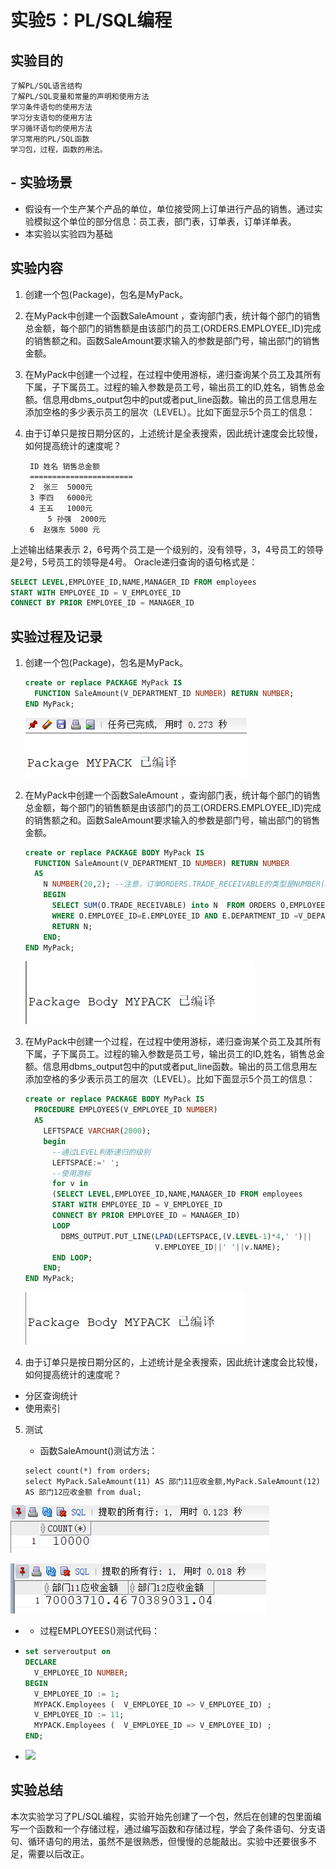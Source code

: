 # 实验5：PL/SQL编程

## 实验目的

```
了解PL/SQL语言结构
了解PL/SQL变量和常量的声明和使用方法
学习条件语句的使用方法
学习分支语句的使用方法
学习循环语句的使用方法
学习常用的PL/SQL函数
学习包，过程，函数的用法。
```

## - 实验场景

- 假设有一个生产某个产品的单位，单位接受网上订单进行产品的销售。通过实验模拟这个单位的部分信息：员工表，部门表，订单表，订单详单表。
- 本实验以实验四为基础

## 实验内容

1. 创建一个包(Package)，包名是MyPack。

2. 在MyPack中创建一个函数SaleAmount ，查询部门表，统计每个部门的销售总金额，每个部门的销售额是由该部门的员工(ORDERS.EMPLOYEE_ID)完成的销售额之和。函数SaleAmount要求输入的参数是部门号，输出部门的销售金额。

3. 在MyPack中创建一个过程，在过程中使用游标，递归查询某个员工及其所有下属，子下属员工。过程的输入参数是员工号，输出员工的ID,姓名，销售总金额。信息用dbms_output包中的put或者put_line函数。输出的员工信息用左添加空格的多少表示员工的层次（LEVEL）。比如下面显示5个员工的信息：

4. 由于订单只是按日期分区的，上述统计是全表搜索，因此统计速度会比较慢，如何提高统计的速度呢？

   ```
    ID 姓名 销售总金额
    =======================
    2  张三  5000元
    3 李四   6000元
    4 王五   1000元
        5 孙强  2000元
    6  赵强东 5000 元
   ```

上述输出结果表示 2，6号两个员工是一个级别的，没有领导，3，4号员工的领导是2号，5号员工的领导是4号。 Oracle递归查询的语句格式是：

```sql
SELECT LEVEL,EMPLOYEE_ID,NAME,MANAGER_ID FROM employees 
START WITH EMPLOYEE_ID = V_EMPLOYEE_ID 
CONNECT BY PRIOR EMPLOYEE_ID = MANAGER_ID
```

## 实验过程及记录

1. 创建一个包(Package)，包名是MyPack。

   ```sql
   create or replace PACKAGE MyPack IS
     FUNCTION SaleAmount(V_DEPARTMENT_ID NUMBER) RETURN NUMBER;
   END MyPack;
   ```

   ![](./pic/1.png)

2. 在MyPack中创建一个函数SaleAmount ，查询部门表，统计每个部门的销售总金额，每个部门的销售额是由该部门的员工(ORDERS.EMPLOYEE_ID)完成的销售额之和。函数SaleAmount要求输入的参数是部门号，输出部门的销售金额。

   ```sql
   create or replace PACKAGE BODY MyPack IS
     FUNCTION SaleAmount(V_DEPARTMENT_ID NUMBER) RETURN NUMBER
     AS
       N NUMBER(20,2); --注意，订单ORDERS.TRADE_RECEIVABLE的类型是NUMBER(8,2),汇总之后，数据要大得多。
       BEGIN
         SELECT SUM(O.TRADE_RECEIVABLE) into N  FROM ORDERS O,EMPLOYEES E
         WHERE O.EMPLOYEE_ID=E.EMPLOYEE_ID AND E.DEPARTMENT_ID =V_DEPARTMENT_ID;
         RETURN N;
       END;
   END MyPack;
   ```

   ![](./pic/2.png)

3. 在MyPack中创建一个过程，在过程中使用游标，递归查询某个员工及其所有下属，子下属员工。过程的输入参数是员工号，输出员工的ID,姓名，销售总金额。信息用dbms_output包中的put或者put_line函数。输出的员工信息用左添加空格的多少表示员工的层次（LEVEL）。比如下面显示5个员工的信息：

   ```sql
   create or replace PACKAGE BODY MyPack IS
     PROCEDURE EMPLOYEES(V_EMPLOYEE_ID NUMBER)
     AS
       LEFTSPACE VARCHAR(2000);
       begin
         --通过LEVEL判断递归的级别
         LEFTSPACE:=' ';
         --使用游标
         for v in
         (SELECT LEVEL,EMPLOYEE_ID,NAME,MANAGER_ID FROM employees
         START WITH EMPLOYEE_ID = V_EMPLOYEE_ID
         CONNECT BY PRIOR EMPLOYEE_ID = MANAGER_ID)
         LOOP
           DBMS_OUTPUT.PUT_LINE(LPAD(LEFTSPACE,(V.LEVEL-1)*4,' ')||
                                V.EMPLOYEE_ID||' '||v.NAME);
         END LOOP;
       END;
   END MyPack;
   ```

   ![](./pic/3.png)


4. 由于订单只是按日期分区的，上述统计是全表搜索，因此统计速度会比较慢，如何提高统计的速度呢？

* 分区查询统计
* 使用索引

5. 测试

   * 函数SaleAmount()测试方法：
   ```
   select count(*) from orders;
   select MyPack.SaleAmount(11) AS 部门11应收金额,MyPack.SaleAmount(12) AS 部门12应收金额 from dual;
   ```

![](./pic/4.png)

![](./pic/5.png)



* * 过程EMPLOYEES()测试代码：

* ```sql
  set serveroutput on
  DECLARE
    V_EMPLOYEE_ID NUMBER;    
  BEGIN
    V_EMPLOYEE_ID := 1;
    MYPACK.Employees (  V_EMPLOYEE_ID => V_EMPLOYEE_ID) ;  
    V_EMPLOYEE_ID := 11;
    MYPACK.Employees (  V_EMPLOYEE_ID => V_EMPLOYEE_ID) ;    
  END;
  ```

* ![](./pic/6.png)

## 实验总结

本次实验学习了PL/SQL编程，实验开始先创建了一个包，然后在创建的包里面编写一个函数和一个存储过程，通过编写函数和存储过程，学会了条件语句、分支语句、循环语句的用法，虽然不是很熟悉，但慢慢的总能敲出。实验中还要很多不足，需要以后改正。